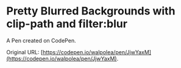 # Pretty Blurred Backgrounds with clip-path and filter:blur

A Pen created on CodePen.

Original URL: [https://codepen.io/walpolea/pen/JjwYaxM](https://codepen.io/walpolea/pen/JjwYaxM).

